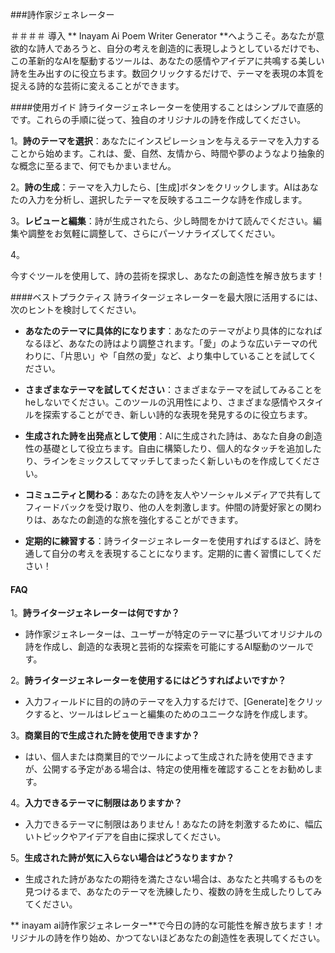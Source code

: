 ###詩作家ジェネレーター

＃＃＃＃ 導入
** Inayam Ai Poem Writer Generator **へようこそ。あなたが意欲的な詩人であろうと、自分の考えを創造的に表現しようとしているだけでも、この革新的なAIを駆動するツールは、あなたの感情やアイデアに共鳴する美しい詩を生み出すのに役立ちます。数回クリックするだけで、テーマを表現の本質を捉える詩的な芸術に変えることができます。

####使用ガイド
詩ライタージェネレーターを使用することはシンプルで直感的です。これらの手順に従って、独自のオリジナルの詩を作成してください。

1。**詩のテーマを選択**：あなたにインスピレーションを与えるテーマを入力することから始めます。これは、愛、自然、友情から、時間や夢のようなより抽象的な概念に至るまで、何でもかまいません。

2。**詩の生成**：テーマを入力したら、[生成]ボタンをクリックします。AIはあなたの入力を分析し、選択したテーマを反映するユニークな詩を作成します。

3。**レビューと編集**：詩が生成されたら、少し時間をかけて読んでください。編集や調整をお気軽に調整して、さらにパーソナライズしてください。

4。

今すぐツールを使用して、詩の芸術を探求し、あなたの創造性を解き放ちます！

####ベストプラクティス
詩ライタージェネレーターを最大限に活用するには、次のヒントを検討してください。

-  **あなたのテーマに具体的になります**：あなたのテーマがより具体的になればなるほど、あなたの詩はより調整されます。「愛」のような広いテーマの代わりに、「片思い」や「自然の愛」など、より集中していることを試してください。

-  **さまざまなテーマを試してください**：さまざまなテーマを試してみることをheしないでください。このツールの汎用性により、さまざまな感情やスタイルを探索することができ、新しい詩的な表現を発見するのに役立ちます。

-  **生成された詩を出発点として使用**：AIに生成された詩は、あなた自身の創造性の基礎として役立ちます。自由に構築したり、個人的なタッチを追加したり、ラインをミックスしてマッチしてまったく新しいものを作成してください。

-  **コミュニティと関わる**：あなたの詩を友人やソーシャルメディアで共有してフィードバックを受け取り、他の人を刺激します。仲間の詩愛好家との関わりは、あなたの創造的な旅を強化することができます。

-  **定期的に練習する**：詩ライタージェネレーターを使用すればするほど、詩を通して自分の考えを表現することになります。定期的に書く習慣にしてください！

#### FAQ

1。**詩ライタージェネレーターは何ですか？**
- 詩作家ジェネレーターは、ユーザーが特定のテーマに基づいてオリジナルの詩を作成し、創造的な表現と芸術的な探索を可能にするAI駆動のツールです。

2。**詩ライタージェネレーターを使用するにはどうすればよいですか？**
- 入力フィールドに目的の詩のテーマを入力するだけで、[Generate]をクリックすると、ツールはレビューと編集のためのユニークな詩を作成します。

3。**商業目的で生成された詩を使用できますか？**
- はい、個人または商業目的でツールによって生成された詩を使用できますが、公開する予定がある場合は、特定の使用権を確認することをお勧めします。

4。**入力できるテーマに制限はありますか？**
- 入力できるテーマに制限はありません！あなたの詩を刺激するために、幅広いトピックやアイデアを自由に探求してください。

5。**生成された詩が気に入らない場合はどうなりますか？**
- 生成された詩があなたの期待を満たさない場合は、あなたと共鳴するものを見つけるまで、あなたのテーマを洗練したり、複数の詩を生成したりしてみてください。

** inayam ai詩作家ジェネレーター**で今日の詩的な可能性を解き放ちます！オリジナルの詩を作り始め、かつてないほどあなたの創造性を表現してください。